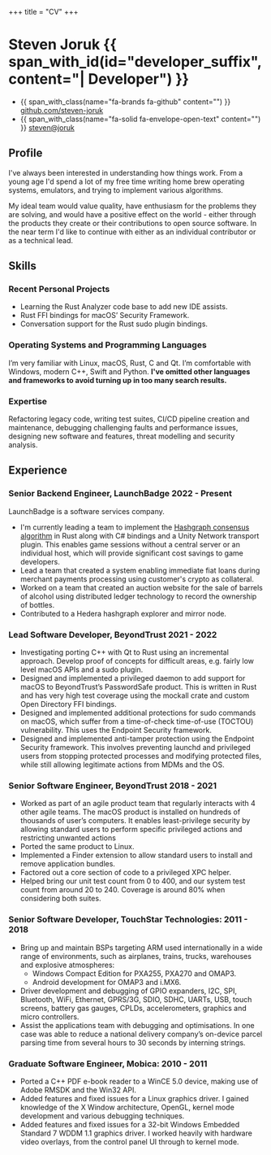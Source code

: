 +++
title = "CV"
+++

# Steven Joruk {{ span_with_id(id="developer_suffix", content="| Developer") }}
* {{ span_with_class(name="fa-brands fa-github" content="") }} [github.com/steven-joruk](https://github.com/steven-joruk)
* {{ span_with_class(name="fa-solid fa-envelope-open-text" content="") }} [steven@joruk](mailto:steven@joruk.com)

## Profile

I've always been interested in understanding how things work. From a young age
I'd spend a lot of my free time writing home brew operating systems, emulators,
and trying to implement various algorithms.

My ideal team would value quality, have enthusiasm for the problems they are
solving, and would have a positive effect on the world - either through the
products they create or their contributions to open source software. In the near
term I'd like to continue with either as an individual contributor or as a
technical lead.

## Skills

### Recent Personal Projects

* Learning the Rust Analyzer code base to add new IDE assists.
* Rust FFI bindings for macOS’ Security Framework.
* Conversation support for the Rust sudo plugin bindings.

### Operating Systems and Programming Languages

I’m very familiar with Linux, macOS, Rust, C and Qt. I’m comfortable with
Windows, modern C++, Swift and Python. **I've omitted other languages and
frameworks to avoid turning up in too many search results.**

### Expertise

Refactoring legacy code, writing test suites, CI/CD pipeline creation and
maintenance, debugging challenging faults and performance issues, designing new
software and features, threat modelling and security analysis.

## Experience

### Senior Backend Engineer, LaunchBadge 2022 - Present

LaunchBadge is a software services company.

* I'm currently leading a team to implement the [Hashgraph consensus algorithm](https://www.youtube.com/watch?v=wgwYU1Zr9Tg)
  in Rust along with C# bindings and a Unity Network transport plugin. This
  enables game sessions without a central server or an individual host, which
  will provide significant cost savings to game developers.
* Lead a team that created a system enabling immediate fiat loans during
  merchant payments processing using customer's crypto as collateral.
* Worked on a team that created an auction website for the sale of barrels of
  alcohol using distributed ledger technology to record the ownership of
  bottles.
* Contributed to a Hedera hashgraph explorer and mirror node.

### Lead Software Developer, BeyondTrust 2021 - 2022

* Investigating porting C++ with Qt to Rust using an incremental approach.
  Develop proof of concepts for difficult areas, e.g. fairly low level macOS
  APIs and a sudo plugin.
* Designed and implemented a privileged daemon to add support for macOS to
  BeyondTrust’s PasswordSafe product. This is written in Rust and has very high
  test coverage using the mockall crate and custom Open Directory FFI bindings.
* Designed and implemented additional protections for sudo commands on macOS,
  which suffer from a time-of-check time-of-use (TOCTOU) vulnerability. This
  uses the Endpoint Security framework.
* Designed and implemented anti-tamper protection using the Endpoint Security
  framework. This involves preventing launchd and privileged users from stopping
  protected processes and modifying protected files, while still allowing
  legitimate actions from MDMs and the OS.

### Senior Software Engineer, BeyondTrust 2018 - 2021

* Worked as part of an agile product team that regularly interacts with 4 other
  agile teams. The macOS product is installed on hundreds of thousands of user’s
  computers. It enables least-privilege security by allowing standard users to
  perform specific privileged actions and restricting unwanted actions
* Ported the same product to Linux.
* Implemented a Finder extension to allow standard users to install and remove
  application bundles.
* Factored out a core section of code to a privileged XPC helper.
* Helped bring our unit test count from 0 to 400, and our system test count from
  around 20 to 240. Coverage is around 80% when considering both suites.

### Senior Software Developer, TouchStar Technologies: 2011 - 2018

* Bring up and maintain BSPs targeting ARM used internationally in a wide range
  of environments, such as airplanes, trains, trucks, warehouses and explosive
  atmospheres:
  * Windows Compact Edition for PXA255, PXA270 and OMAP3.
  * Android development for OMAP3 and i.MX6.
* Driver development and debugging of GPIO expanders, I2C, SPI, Bluetooth, WiFi,
  Ethernet, GPRS/3G, SDIO, SDHC, UARTs, USB, touch screens, battery gas gauges,
  CPLDs, accelerometers, graphics and micro controllers.
* Assist the applications team with debugging and optimisations. In one case was
  able to reduce a national delivery company’s on-device parcel parsing time
  from several hours to 30 seconds by interning strings.

### Graduate Software Engineer, Mobica: 2010 - 2011

* Ported a C++ PDF e-book reader to a WinCE 5.0 device, making use of Adobe
  RMSDK and the Win32 API.
* Added features and fixed issues for a Linux graphics driver. I gained
  knowledge of the X Window architecture, OpenGL, kernel mode development and
  various debugging techniques.
* Added features and fixed issues for a 32-bit Windows Embedded Standard 7 WDDM
  1.1 graphics driver. I worked heavily with hardware video overlays, from the
  control panel UI through to kernel mode.

<!--
## Education

### University of Salford - Computer Science BSc, 2010

My final year project was to create a karaoke file format (CDG) parser and
player. Optional modules included artificial intelligence, data mining and
mobile development.
-->
